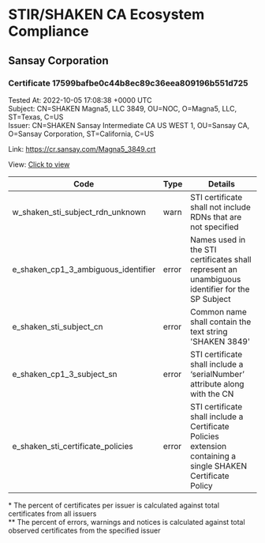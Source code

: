 # STIR/SHAKEN CA Ecosystem Compliance
## Sansay Corporation

### Certificate 17599bafbe0c44b8ec89c36eea809196b551d725
Tested At: 2022-10-05 17:08:38 +0000 UTC\
Subject: CN=SHAKEN Magna5\, LLC 3849, OU=NOC, O=Magna5\, LLC, ST=Texas, C=US\
Issuer: CN=SHAKEN Sansay Intermediate CA US WEST 1, OU=Sansay CA, O=Sansay Corporation, ST=California, C=US

Link: https://cr.sansay.com/Magna5_3849.crt

View: [Click to view](https://understandingwebpki.com/?cert=MIIDdTCCAxugAwIBAgIUQpx8cHEeOCDwuOHerm%2FzJiJkTOMwCgYIKoZIzj0EAwIwgYUxCzAJBgNVBAYTAlVTMRMwEQYDVQQIDApDYWxpZm9ybmlhMRswGQYDVQQKDBJTYW5zYXkgQ29ycG9yYXRpb24xEjAQBgNVBAsMCVNhbnNheSBDQTEwMC4GA1UEAwwnU0hBS0VOIFNhbnNheSBJbnRlcm1lZGlhdGUgQ0EgVVMgV0VTVCAxMB4XDTIyMTAwNTE1MzIwM1oXDTIyMTEwNTE1MzIwM1owYzELMAkGA1UEBhMCVVMxDjAMBgNVBAgMBVRleGFzMRQwEgYDVQQKDAtNYWduYTUsIExMQzEMMAoGA1UECwwDTk9DMSAwHgYDVQQDDBdTSEFLRU4gTWFnbmE1LCBMTEMgMzg0OTBZMBMGByqGSM49AgEGCCqGSM49AwEHA0IABHSmEvk0ocbvzVCoSD1ktVCycyAFmG%2BqFYMhuhqOwFgUfujidBw3leL%2Fu8Np6stCzm3%2BzRIpi9AhU24BgtokQuGjggGIMIIBhDAWBggrBgEFBQcBGgQKMAigBhYEMzg0OTAXBgNVHSAEEDAOMAwGCmCGSAGG%2FwkBAQEwHQYDVR0OBBYEFNQ1JL%2F6yQTbEEZT2L%2BuS97RFERAMIHKBgNVHSMEgcIwgb%2BAFKzTk%2FVDQ8wKvkVYFxN9knzcwwFGoYGQpIGNMIGKMQswCQYDVQQGEwJVUzETMBEGA1UECAwKQ2FsaWZvcm5pYTESMBAGA1UEBwwJU2FuIERpZWdvMRswGQYDVQQKDBJTYW5zYXkgQ29ycG9yYXRpb24xEjAQBgNVBAsMCVNhbnNheSBDQTEhMB8GA1UEAwwYU0hBS0VOIFNhbnNheSBSb290IENBIFVTghQUtV84BfXwexO1%2BLDe7SDyUXA%2BnDBHBgNVHR8EQDA%2BMDygOqA4hjZodHRwczovL2F1dGhlbnRpY2F0ZS1hcGkuaWNvbmVjdGl2LmNvbS9kb3dubG9hZC92MS9jcmwwDAYDVR0TAQH%2FBAIwADAOBgNVHQ8BAf8EBAMCB4AwCgYIKoZIzj0EAwIDSAAwRQIhAMqr7xOQaQKZ7JHK%2BeWu2I7TZWVGHQo8ORh6%2FoncpBoCAiABHcBA2i3lqDhMl8lqeLQi%2FD4XirUsazPeuj9R05MmoA%3D%3D)


| Code | Type | Details |
|------|------|---------|
| w_shaken_sti_subject_rdn_unknown | warn | STI certificate shall not include RDNs that are not specified |
| e_shaken_cp1_3_ambiguous_identifier | error | Names used in the STI certificates shall represent an unambiguous identifier for the SP Subject |
| e_shaken_sti_subject_cn | error | Common name shall contain the text string 'SHAKEN 3849' |
| e_shaken_cp1_3_subject_sn | error | STI certificate shall include a ‘serialNumber’ attribute along with the CN |
| e_shaken_sti_certificate_policies | error | STI certificate shall include a Certificate Policies extension containing a single SHAKEN Certificate Policy |

\* The percent of certificates per issuer is calculated against total certificates from all issuers\
\*\* The percent of errors, warnings and notices is calculated against total observed certificates from the specified issuer
